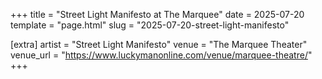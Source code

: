 +++
title = "Street Light Manifesto at The Marquee"
date = 2025-07-20
template = "page.html"
slug = "2025-07-20-street-light-manifesto"

[extra]
artist = "Street Light Manifesto"
venue = "The Marquee Theater"
venue_url = "https://www.luckymanonline.com/venue/marquee-theatre/"
+++
